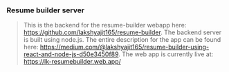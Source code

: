 ### Resume builder server
> This is the backend for the resume-builder webapp here: https://github.com/lakshyajit165/resume-builder. The backend server is built using node.js. The entire description for the app can be found here: https://medium.com/@lakshyajit165/resume-builder-using-react-and-node-js-d50e3450f89. The web app is currently live at: https://lk-resumebuilder.web.app/
